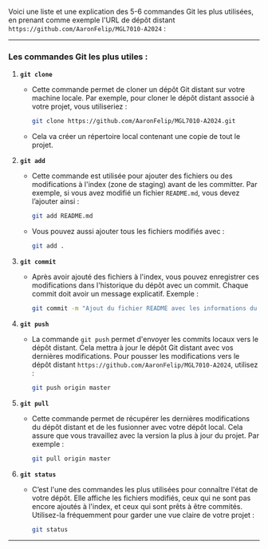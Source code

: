 Voici une liste et une explication des 5-6 commandes Git les plus utilisées, en prenant comme exemple l'URL de dépôt distant `https://github.com/AaronFelip/MGL7010-A2024` :

---

### Les commandes Git les plus utiles :

1. **`git clone`**
    - Cette commande permet de cloner un dépôt Git distant sur votre machine locale. Par exemple, pour cloner le dépôt distant associé à votre projet, vous utiliseriez :
      ```bash
      git clone https://github.com/AaronFelip/MGL7010-A2024.git
      ```
    - Cela va créer un répertoire local contenant une copie de tout le projet.

2. **`git add`**
    - Cette commande est utilisée pour ajouter des fichiers ou des modifications à l'index (zone de staging) avant de les committer. Par exemple, si vous avez modifié un fichier `README.md`, vous devez l’ajouter ainsi :
      ```bash
      git add README.md
      ```
    - Vous pouvez aussi ajouter tous les fichiers modifiés avec :
      ```bash
      git add .
      ```

3. **`git commit`**
    - Après avoir ajouté des fichiers à l'index, vous pouvez enregistrer ces modifications dans l'historique du dépôt avec un commit. Chaque commit doit avoir un message explicatif. Exemple :
      ```bash
      git commit -m "Ajout du fichier README avec les informations du projet"
      ```

4. **`git push`**
    - La commande `git push` permet d'envoyer les commits locaux vers le dépôt distant. Cela mettra à jour le dépôt Git distant avec vos dernières modifications. Pour pousser les modifications vers le dépôt distant `https://github.com/AaronFelip/MGL7010-A2024`, utilisez :
      ```bash
      git push origin master
      ```

5. **`git pull`**
    - Cette commande permet de récupérer les dernières modifications du dépôt distant et de les fusionner avec votre dépôt local. Cela assure que vous travaillez avec la version la plus à jour du projet. Par exemple :
      ```bash
      git pull origin master
      ```

6. **`git status`**
    - C’est l'une des commandes les plus utilisées pour connaître l'état de votre dépôt. Elle affiche les fichiers modifiés, ceux qui ne sont pas encore ajoutés à l'index, et ceux qui sont prêts à être commités. Utilisez-la fréquemment pour garder une vue claire de votre projet :
      ```bash
      git status
      ```

---

